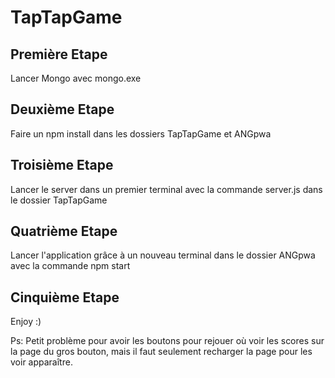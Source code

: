 # TapTapGame

## Première Etape

Lancer Mongo avec mongo.exe

## Deuxième Etape

Faire un npm install dans les dossiers TapTapGame et ANGpwa

## Troisième Etape

Lancer le server dans un premier terminal avec la commande server.js dans le dossier TapTapGame

## Quatrième Etape

Lancer l'application grâce à un nouveau terminal dans le dossier ANGpwa avec la commande npm start

## Cinquième Etape

Enjoy :)

Ps: Petit problème pour avoir les boutons pour rejouer où voir les scores sur la page du gros bouton, mais il faut seulement recharger la page pour les voir apparaître.
